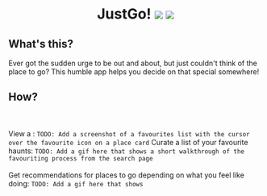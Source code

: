 <div align='center'>
  <h1>
    <div display='flex' align-items='center'>
      JustGo!
      <img src='https://user-images.githubusercontent.com/23531034/148372740-681d6810-c6ef-4560-b64e-996db9079e1e.png#gh-light-mode-only' />
      <img src='https://user-images.githubusercontent.com/23531034/148373133-da36d27f-8f04-49f4-a7c1-ecefd5818801.png#gh-dark-mode-only' />
    </div>
  </h1>
</div>

<h2>What's this?</h2>
Ever got the sudden urge to be out and about, but just couldn't think of the place to go? This humble app helps you decide on that special somewhere!

<h2>How?</h2>
<br />
<br />
View a :
<code>TODO: Add a screenshot of a favourites list with the cursor over the favourite icon on a place card</code>
Curate a list of your favourite haunts:
<code>TODO: Add a gif here that shows a short walkthrough of the favouriting process from the search page</code>
<br />
<br />
Get recommendations for places to go depending on what you feel like doing:
<code>TODO: Add a gif here that shows </code>
<br />
<br />
